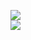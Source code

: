 [![](https://img.shields.io/badge/Made%20With-Github%20Spray-lightgrey.svg?style=for-the-badge&logo=github)](https://github.com/Annihil/github-spray#2343)  
[![](https://i.imgur.com/2DrTn0Z.gif)](https://github.com/Annihil/github-spray)